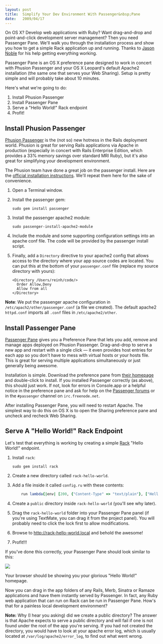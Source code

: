 ```yaml
--- 
layout: post
title:  Simplify Your Dev Environment With Passenger&nbsp;Pane
date:   2009/04/17
--- 
```


On OS X? Develop web applications with Ruby? Want drag-and-drop and
point-and-click development server management? Then you need Passenger Pane.
We'll walk you through the installation process and show you how to get a
simple Rack application up and running. Thanks to
[Jason Noble](http://jasonnoble.org) for his help getting everything working.

<!--more-->

Passenger Pane is an OS X preference pane designed to work in concert with
Phusion Passenger and your OS X Leopard's default Apache2 installation (the
same one that serves your Web Sharing). Setup is pretty simple and will
probably take about 10 minutes.

Here's what we're going to do:

1. Install Phusion Passenger
2. Install Passenger Pane
3. Serve a "Hello World!" Rack endpoint
4. Profit!

## Install Phusion Passenger

[Phusion Passenger](http://www.modrails.com) is the (not so) new hotness in the
Rails deployment world. Phusion is great for serving Rails applications via
Apache in production (especially in concert with Rails Enterprise Edition,
which provides a 33% memory savings over standard MRI Ruby), but it's also
great for simplifying your development environment.

The Phusion team have done a great job on the passenger install. Here are the
[official installation instructions](http://www.modrails.com/install.html).
We'll repeat them here for the sake of convenience.

1.  Open a Terminal window.

2.  Install the passenger gem:
  
        sudo gem install passenger

3.  Install the passenger apache2 module:

        sudo passenger-install-apache2-module

4.  Include the module and some supporting configuration settings into an apache conf file. The code will be provided by the passenger install script.

5.  Finally, add a `Directory` directive to your apache2 config that
    allows access to the directory where your app source codes are located. You
    can put this at the bottom of your `passenger.conf` file
    (replace my source directory with yours):

        <Directory /Users/reinh/code/>
          Order Allow,Deny
          Allow from all
        </Directory>

**Note**: We put the passenger apache configuration in
`/etc/apach2/other/passenger.conf` (a file we created). The default apache2
`httpd.conf` imports all `.conf` files in `/etc/apache2/other`.


## Install Passenger Pane

[Passenger Pane](http://www.fngtps.com/2008/06/putting-the-pane-back-into-deployment)
gives you a Preference Pane that lets you add, remove and manage apps deployed
on Phusion Passenger. Drag-and-drop to serve a new app and restart with a
single click &mdash; it even provides host entries for each app so you don't
have to mess with virtual hosts or your hosts file. This is great for serving
multiple applications simultaneously or just generally being awesome.

Installation is simple. Download the preference pane from
[their homepage](http://www.fngtps.com/2008/06/putting-the-pane-back-into-deployment)
and double-click to install. If you installed Passenger correctly (as above),
this should just work. If not, look for errors in Console.app or a helpful
notice in the preference pane and ask for help on the
[Passenger forums](http://groups.google.com/group/phusion-passenger) or in the
`#passenger` channel on `irc.freenode.net`.

After installing Passenger Pane, you will need to restart Apache. The simplest
way to do this on OS X is to open the Sharing preference pane and uncheck and
recheck Web Sharing.

## Serve A "Hello World!" Rack Endpoint

Let's test that everything is working by creating a simple
[Rack](http://rack.rubyforge.org/) "Hello World!" endpoint.

1.  Install `rack`:

        sudo gem install rack

2.  Create a new directory called `rack-hello-world`.

3.  Add a file inside it called `config.ru` with these contents:

    ``` ruby
        run lambda{|env| [200, {"Content-Type" => "text/plain"}, ["Hello World!"]]}
    ```

4.  Create a `public` directory inside `rack-hello-world` (you'll see why later).

5.  Drag the `rack-hello-world` folder into your Passenger Pane panel (if
    you're using TextMate, you can drag it from the project panel). You will
    probably need to click the lock first to allow modifications.

6.  Browse to <http://rack-hello-world.local> and behold the awesome!

7.  Profit!!!

If you've done this correctly, your Passenger Pane should look similar to this:

<img class="none" src="http://reinh.com/images/passenger_pane.png">

Your browser should be showing you your glorious "Hello World!" homepage.

Now you can drag in the app folders of any Rails, Merb, Sinatra or Ramaze
applications and have them instantly served by Passenger. In fact, any Ruby web
application that can run on Rack can be run in Passenger Pane. How's that for a
painless local development environment?

**Note:** Why (I hear you asking) did we create a public directory? The answer is
that Apache expects to serve a public directory and will fail if one is not
found under the root of the app you're serving. If you had not created the
directory, you would have to look at your apache error log, which is usually located at
`/var/log/apache2/error_log`, to find out what went wrong.
